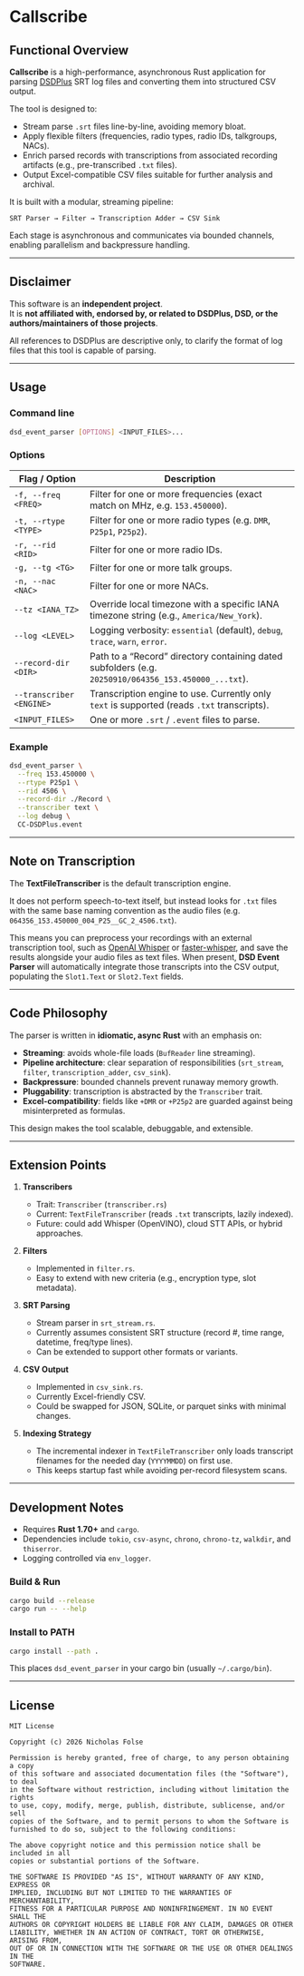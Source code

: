 # Callscribe

## Functional Overview

**Callscribe** is a high-performance, asynchronous Rust application for parsing [DSDPlus](http://www.dsdplus.com/) SRT log files and converting them into structured CSV output.  

The tool is designed to:
- Stream parse `.srt` files line-by-line, avoiding memory bloat.
- Apply flexible filters (frequencies, radio types, radio IDs, talkgroups, NACs).
- Enrich parsed records with transcriptions from associated recording artifacts (e.g., pre-transcribed `.txt` files).
- Output Excel-compatible CSV files suitable for further analysis and archival.

It is built with a modular, streaming pipeline:
```
SRT Parser → Filter → Transcription Adder → CSV Sink
```

Each stage is asynchronous and communicates via bounded channels, enabling parallelism and backpressure handling.

---

## Disclaimer

This software is an **independent project**.  
It is **not affiliated with, endorsed by, or related to DSDPlus, DSD, or the authors/maintainers of those projects**.  

All references to DSDPlus are descriptive only, to clarify the format of log files that this tool is capable of parsing.

---

## Usage

### Command line

```bash
dsd_event_parser [OPTIONS] <INPUT_FILES>...
```

### Options

| Flag / Option | Description |
|---------------|-------------|
| `-f, --freq <FREQ>` | Filter for one or more frequencies (exact match on MHz, e.g. `153.450000`). |
| `-t, --rtype <TYPE>` | Filter for one or more radio types (e.g. `DMR`, `P25p1`, `P25p2`). |
| `-r, --rid <RID>` | Filter for one or more radio IDs. |
| `-g, --tg <TG>` | Filter for one or more talk groups. |
| `-n, --nac <NAC>` | Filter for one or more NACs. |
| `--tz <IANA_TZ>` | Override local timezone with a specific IANA timezone string (e.g., `America/New_York`). |
| `--log <LEVEL>` | Logging verbosity: `essential` (default), `debug`, `trace`, `warn`, `error`. |
| `--record-dir <DIR>` | Path to a “Record” directory containing dated subfolders (e.g. `20250910/064356_153.450000_...txt`). |
| `--transcriber <ENGINE>` | Transcription engine to use. Currently only `text` is supported (reads `.txt` transcripts). |
| `<INPUT_FILES>` | One or more `.srt` / `.event` files to parse. |

### Example

```bash
dsd_event_parser \
  --freq 153.450000 \
  --rtype P25p1 \
  --rid 4506 \
  --record-dir ./Record \
  --transcriber text \
  --log debug \
  CC-DSDPlus.event
```

---

## Note on Transcription

The **TextFileTranscriber** is the default transcription engine.  

It does not perform speech-to-text itself, but instead looks for `.txt` files with the same base naming convention as the audio files (e.g. `064356_153.450000_004_P25__GC_2_4506.txt`).  

This means you can preprocess your recordings with an external transcription tool, such as [OpenAI Whisper](https://github.com/openai/whisper) or [faster-whisper](https://github.com/guillaumekln/faster-whisper), and save the results alongside your audio files as text files. When present, **DSD Event Parser** will automatically integrate those transcripts into the CSV output, populating the `Slot1.Text` or `Slot2.Text` fields.

---

## Code Philosophy

The parser is written in **idiomatic, async Rust** with an emphasis on:
- **Streaming**: avoids whole-file loads (`BufReader` line streaming).
- **Pipeline architecture**: clear separation of responsibilities (`srt_stream`, `filter`, `transcription_adder`, `csv_sink`).
- **Backpressure**: bounded channels prevent runaway memory growth.
- **Pluggability**: transcription is abstracted by the `Transcriber` trait.
- **Excel-compatibility**: fields like `+DMR` or `+P25p2` are guarded against being misinterpreted as formulas.

This design makes the tool scalable, debuggable, and extensible.

---

## Extension Points

1. **Transcribers**  
   - Trait: `Transcriber` (`transcriber.rs`)  
   - Current: `TextFileTranscriber` (reads `.txt` transcripts, lazily indexed).  
   - Future: could add Whisper (OpenVINO), cloud STT APIs, or hybrid approaches.

2. **Filters**  
   - Implemented in `filter.rs`.  
   - Easy to extend with new criteria (e.g., encryption type, slot metadata).  

3. **SRT Parsing**  
   - Stream parser in `srt_stream.rs`.  
   - Currently assumes consistent SRT structure (record #, time range, datetime, freq/type lines).  
   - Can be extended to support other formats or variants.

4. **CSV Output**  
   - Implemented in `csv_sink.rs`.  
   - Currently Excel-friendly CSV.  
   - Could be swapped for JSON, SQLite, or parquet sinks with minimal changes.

5. **Indexing Strategy**  
   - The incremental indexer in `TextFileTranscriber` only loads transcript filenames for the needed day (`YYYYMMDD`) on first use.  
   - This keeps startup fast while avoiding per-record filesystem scans.

---

## Development Notes

- Requires **Rust 1.70+** and `cargo`.
- Dependencies include `tokio`, `csv-async`, `chrono`, `chrono-tz`, `walkdir`, and `thiserror`.
- Logging controlled via `env_logger`.

### Build & Run

```bash
cargo build --release
cargo run -- --help
```

### Install to PATH

```bash
cargo install --path .
```

This places `dsd_event_parser` in your cargo bin (usually `~/.cargo/bin`).

---

## License

```
MIT License

Copyright (c) 2026 Nicholas Folse

Permission is hereby granted, free of charge, to any person obtaining a copy
of this software and associated documentation files (the "Software"), to deal
in the Software without restriction, including without limitation the rights
to use, copy, modify, merge, publish, distribute, sublicense, and/or sell
copies of the Software, and to permit persons to whom the Software is
furnished to do so, subject to the following conditions:

The above copyright notice and this permission notice shall be included in all
copies or substantial portions of the Software.

THE SOFTWARE IS PROVIDED "AS IS", WITHOUT WARRANTY OF ANY KIND, EXPRESS OR
IMPLIED, INCLUDING BUT NOT LIMITED TO THE WARRANTIES OF MERCHANTABILITY,
FITNESS FOR A PARTICULAR PURPOSE AND NONINFRINGEMENT. IN NO EVENT SHALL THE
AUTHORS OR COPYRIGHT HOLDERS BE LIABLE FOR ANY CLAIM, DAMAGES OR OTHER
LIABILITY, WHETHER IN AN ACTION OF CONTRACT, TORT OR OTHERWISE, ARISING FROM,
OUT OF OR IN CONNECTION WITH THE SOFTWARE OR THE USE OR OTHER DEALINGS IN THE
SOFTWARE.
```
